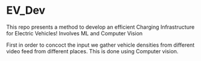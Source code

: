 # EV_Dev
This repo presents a method to develop an efficient Charging Infrastructure for Electric Vehicles!
Involves ML and Computer Vision

First in order to concoct the input we gather vehicle densities from different video feed from different places. This is done using Computer vision.
